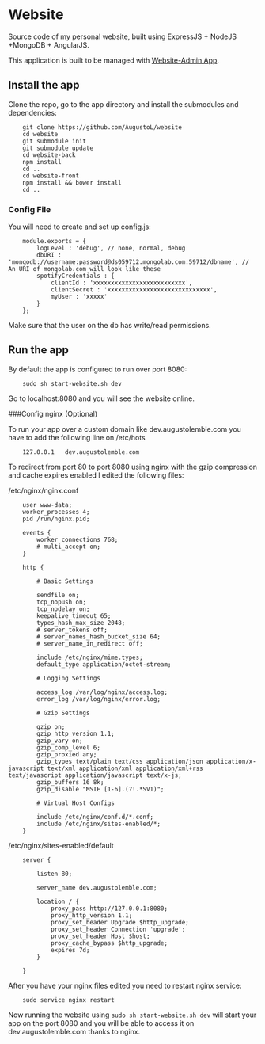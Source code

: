 # Website

Source code of my personal website, built using ExpressJS + NodeJS +MongoDB + AngularJS.

This application is built to be managed with [Website-Admin App](https://github.com/AugustoL/website-admin).

## Install the app

Clone the repo, go to the app directory and install the submodules and dependencies:
```
	git clone https://github.com/AugustoL/website
	cd website
	git submodule init
	git submodule update
	cd website-back
	npm install
	cd ..
	cd website-front
	npm install && bower install
	cd ..
```

### Config File

You will need to create and set up config.js:
```
	module.exports = {
	    logLevel : 'debug', // none, normal, debug
	    dbURI : 'mongodb://username:password@ds059712.mongolab.com:59712/dbname', // An URI of mongolab.com will look like these
	    spotifyCredentials : {
	        clientId : 'xxxxxxxxxxxxxxxxxxxxxxxxxx',
	        clientSecret : 'xxxxxxxxxxxxxxxxxxxxxxxxxxxxx',
	        myUser : 'xxxxx'
	    }
	};
```
Make sure that the user on the db has write/read permissions.

## Run the app

By default the app is configured to run over port 8080:
```
	sudo sh start-website.sh dev
```
Go to localhost:8080 and you will see the website online.

###Config nginx (Optional)

To run your app over a custom domain like dev.augustolemble.com you have to add the following line on /etc/hots
```
	127.0.0.1	dev.augustolemble.com
```

To redirect from port 80 to port 8080 using nginx with the gzip compression and cache expires enabled I edited the following files:

/etc/nginx/nginx.conf
```
	user www-data;
	worker_processes 4;
	pid /run/nginx.pid;

	events {
		worker_connections 768;
		# multi_accept on;
	}

	http {

		# Basic Settings

		sendfile on;
		tcp_nopush on;
		tcp_nodelay on;
		keepalive_timeout 65;
		types_hash_max_size 2048;
		# server_tokens off;
		# server_names_hash_bucket_size 64;
		# server_name_in_redirect off;

		include /etc/nginx/mime.types;
		default_type application/octet-stream;

		# Logging Settings

		access_log /var/log/nginx/access.log;
		error_log /var/log/nginx/error.log;

		# Gzip Settings

		gzip on;
	    gzip_http_version 1.1;
	    gzip_vary on;
	    gzip_comp_level 6;
	    gzip_proxied any;
	    gzip_types text/plain text/css application/json application/x-javascript text/xml application/xml application/xml+rss text/javascript application/javascript text/x-js;
	    gzip_buffers 16 8k;
	    gzip_disable "MSIE [1-6].(?!.*SV1)";

		# Virtual Host Configs

		include /etc/nginx/conf.d/*.conf;
		include /etc/nginx/sites-enabled/*;
	}
```

/etc/nginx/sites-enabled/default
```
	server {

	    listen 80;

	    server_name dev.augustolemble.com;

	    location / {
	        proxy_pass http://127.0.0.1:8080;
	        proxy_http_version 1.1;
	        proxy_set_header Upgrade $http_upgrade;
	        proxy_set_header Connection 'upgrade';
	        proxy_set_header Host $host;
	        proxy_cache_bypass $http_upgrade;
	        expires 7d;
	    }
	    
	}
```

After you have your nginx files edited you need to restart nginx service:
```
	sudo service nginx restart
```

Now running the website using `sudo sh start-website.sh dev` will start your app on the port 8080 and you will be able to access it on dev.augustolemble.com thanks to nginx.
